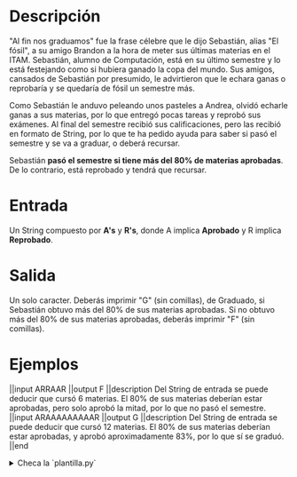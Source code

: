 # Descripción

"Al fin nos graduamos" fue la frase célebre que le dijo Sebastián, alias "El fósil", a su amigo Brandon a la hora de meter sus últimas materias en el ITAM. Sebastián, alumno de Computación, está en su último semestre y lo está festejando como si hubiera ganado la copa del mundo. Sus amigos, cansados de Sebastián por presumido, le advirtieron que le echara ganas o reprobaría y se quedaría de fósil un semestre más.

Como Sebastián le anduvo peleando unos pasteles a Andrea, olvidó echarle ganas a sus materias, por lo que entregó pocas tareas y reprobó sus exámenes. Al final del semestre recibió sus calificaciones, pero las recibió en formato de String, por lo que te ha pedido ayuda para saber si pasó el semestre y se va a graduar, o deberá recursar.

Sebastián **pasó el semestre si tiene más del 80% de materias aprobadas**. De lo contrario, está reprobado y tendrá que recursar.

# Entrada

Un String compuesto por **A's** y **R's**, donde A implica **Aprobado** y R implica **Reprobado**.

# Salida

Un solo caracter. Deberás imprimir "G" (sin comillas), de Graduado, si Sebastián obtuvo más del 80% de sus materias aprobadas. Si no obtuvo más del 80% de sus materias aprobadas, deberás imprimir "F" (sin comillas).

# Ejemplos

||input
ARRAAR
||output
F
||description
Del String de entrada se puede deducir que cursó 6 materias. El 80% de sus materias deberían estar aprobadas, pero solo aprobó la mitad, por lo que no pasó el semestre.
||input
ARAAAAAAAAAR
||output
G
||description
Del String de entrada se puede deducir que cursó 12 materias. El 80% de sus materias deberían estar aprobadas, y aprobó aproximadamente 83%, por lo que sí se graduó.
||end

<details><summary>Checa la `plantilla.py`</summary>

{{plantilla.py}}

</details>
